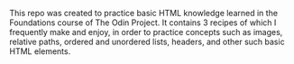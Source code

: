 This repo was created to practice basic HTML knowledge learned in the Foundations course of The Odin Project. 
It contains 3 recipes of which I frequently make and enjoy, in order to practice concepts such as images, relative paths, ordered and unordered lists, headers, and other such basic HTML elements. 